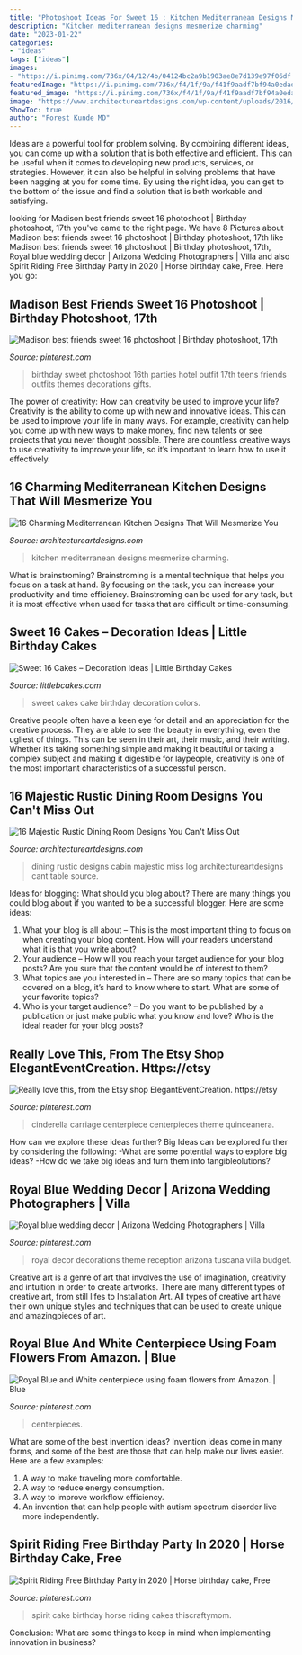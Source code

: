 ```yaml
---
title: "Photoshoot Ideas For Sweet 16 : Kitchen Mediterranean Designs Mesmerize Charming"
description: "Kitchen mediterranean designs mesmerize charming"
date: "2023-01-22"
categories:
- "ideas"
tags: ["ideas"]
images:
- "https://i.pinimg.com/736x/04/12/4b/04124bc2a9b1903ae8e7d139e97f06df.jpg"
featuredImage: "https://i.pinimg.com/736x/f4/1f/9a/f41f9aadf7bf94a0edad9adeabaa21c3.jpg"
featured_image: "https://i.pinimg.com/736x/f4/1f/9a/f41f9aadf7bf94a0edad9adeabaa21c3.jpg"
image: "https://www.architectureartdesigns.com/wp-content/uploads/2016/08/16-Majestic-Rustic-Dining-Room-Designs-You-Cant-Miss-Out-15.jpg"
ShowToc: true
author: "Forest Kunde MD"
---
```



Ideas are a powerful tool for problem solving. By combining different ideas, you can come up with a solution that is both effective and efficient. This can be useful when it comes to developing new products, services, or strategies. However, it can also be helpful in solving problems that have been nagging at you for some time. By using the right idea, you can get to the bottom of the issue and find a solution that is both workable and satisfying.

	

		
looking for Madison best friends sweet 16 photoshoot | Birthday photoshoot, 17th you've came to the right page. We have 8 Pictures about Madison best friends sweet 16 photoshoot | Birthday photoshoot, 17th like Madison best friends sweet 16 photoshoot | Birthday photoshoot, 17th, Royal blue wedding decor | Arizona Wedding Photographers | Villa and also Spirit Riding Free Birthday Party in 2020 | Horse birthday cake, Free. Here you go:
		
    
## Madison Best Friends Sweet 16 Photoshoot | Birthday Photoshoot, 17th

<img loading=lazy src="https://i.pinimg.com/736x/f4/1f/9a/f41f9aadf7bf94a0edad9adeabaa21c3.jpg" onerror="this.onerror=null;this.src='https://tse2.mm.bing.net/th?id=OIP.JZgSk8vNZlnhxQ81Wt7MUgHaLH&amp;pid=15.1';" alt="Madison best friends sweet 16 photoshoot | Birthday photoshoot, 17th">

_Source: pinterest.com_

>birthday sweet photoshoot 16th parties hotel outfit 17th teens friends outfits themes decorations gifts. 

	

The power of creativity: How can creativity be used to improve your life?
Creativity is the ability to come up with new and innovative ideas. This can be used to improve your life in many ways. For example, creativity can help you come up with new ways to make money, find new talents or see projects that you never thought possible. There are countless creative ways to use creativity to improve your life, so it’s important to learn how to use it effectively.

    
## 16 Charming Mediterranean Kitchen Designs That Will Mesmerize You

<img loading=lazy src="https://www.architectureartdesigns.com/wp-content/uploads/2016/07/16-Charming-Mediterranean-Kitchen-Designs-That-Will-Mesmerize-You-14.jpg" onerror="this.onerror=null;this.src='https://tse2.mm.bing.net/th?id=OIP.oWVeZoU6-qEHCUmCDU_OmQHaF7&amp;pid=15.1';" alt="16 Charming Mediterranean Kitchen Designs That Will Mesmerize You">

_Source: architectureartdesigns.com_

>kitchen mediterranean designs mesmerize charming. 

	

What is brainstroming? Brainstroming is a mental technique that helps you focus on a task at hand. By focusing on the task, you can increase your productivity and time efficiency. Brainstroming can be used for any task, but it is most effective when used for tasks that are difficult or time-consuming.

    
## Sweet 16 Cakes – Decoration Ideas | Little Birthday Cakes

<img loading=lazy src="http://www.littlebcakes.com/wp-content/uploads/2014/02/Sweet-16-Cakes-636x1024.jpg" onerror="this.onerror=null;this.src='https://tse3.mm.bing.net/th?id=OIP.jPMr8T2QLjNsIFzuFh8KpwHaL7&amp;pid=15.1';" alt="Sweet 16 Cakes – Decoration Ideas | Little Birthday Cakes">

_Source: littlebcakes.com_

>sweet cakes cake birthday decoration colors. 

	

Creative people often have a keen eye for detail and an appreciation for the creative process. They are able to see the beauty in everything, even the ugliest of things. This can be seen in their art, their music, and their writing. Whether it’s taking something simple and making it beautiful or taking a complex subject and making it digestible for laypeople, creativity is one of the most important characteristics of a successful person.

    
## 16 Majestic Rustic Dining Room Designs You Can&#039;t Miss Out

<img loading=lazy src="https://www.architectureartdesigns.com/wp-content/uploads/2016/08/16-Majestic-Rustic-Dining-Room-Designs-You-Cant-Miss-Out-15.jpg" onerror="this.onerror=null;this.src='https://tse4.mm.bing.net/th?id=OIP.BESVtkgadx893bX2TlZqawHaLH&amp;pid=15.1';" alt="16 Majestic Rustic Dining Room Designs You Can&#039;t Miss Out">

_Source: architectureartdesigns.com_

>dining rustic designs cabin majestic miss log architectureartdesigns cant table source. 

	

Ideas for blogging: What should you blog about?
There are many things you could blog about if you wanted to be a successful blogger. Here are some ideas: 
1) What your blog is all about – This is the most important thing to focus on when creating your blog content. How will your readers understand what it is that you write about? 
2) Your audience – How will you reach your target audience for your blog posts? Are you sure that the content would be of interest to them? 
3) What topics are you interested in – There are so many topics that can be covered on a blog, it’s hard to know where to start. What are some of your favorite topics? 
4) Who is your target audience? – Do you want to be published by a publication or just make public what you know and love? Who is the ideal reader for your blog posts?

    
## Really Love This, From The Etsy Shop ElegantEventCreation. Https://etsy

<img loading=lazy src="https://i.pinimg.com/736x/04/12/4b/04124bc2a9b1903ae8e7d139e97f06df.jpg" onerror="this.onerror=null;this.src='https://tse1.mm.bing.net/th?id=OIP.pCcuAc3uxYQ3qZt5yx61RAHaLj&amp;pid=15.1';" alt="Really love this, from the Etsy shop ElegantEventCreation. https://etsy">

_Source: pinterest.com_

>cinderella carriage centerpiece centerpieces theme quinceanera. 

	

How can we explore these ideas further?
Big Ideas can be explored further by considering the following: 
-What are some potential ways to explore big ideas? 
-How do we take big ideas and turn them into tangibleolutions?

    
## Royal Blue Wedding Decor | Arizona Wedding Photographers | Villa

<img loading=lazy src="https://i.pinimg.com/736x/fe/57/d4/fe57d4a551096343b11a4947306896b9.jpg" onerror="this.onerror=null;this.src='https://tse4.mm.bing.net/th?id=OIP.gVoSCrIisuKS_kYPR1RzvgHaLF&amp;pid=15.1';" alt="Royal blue wedding decor | Arizona Wedding Photographers | Villa">

_Source: pinterest.com_

>royal decor decorations theme reception arizona tuscana villa budget. 

	

Creative art is a genre of art that involves the use of imagination, creativity and intuition in order to create artworks. There are many different types of creative art, from still lifes to Installation Art. All types of creative art have their own unique styles and techniques that can be used to create unique and amazingpieces of art.

    
## Royal Blue And White Centerpiece Using Foam Flowers From Amazon. | Blue

<img loading=lazy src="https://i.pinimg.com/736x/06/b9/de/06b9deeb94fd41e7378b0c4571573e91.jpg" onerror="this.onerror=null;this.src='https://tse1.mm.bing.net/th?id=OIP.gHjdNiYCPO7Xceh4EozRsQHaJ3&amp;pid=15.1';" alt="Royal Blue and White centerpiece using foam flowers from Amazon. | Blue">

_Source: pinterest.com_

>centerpieces. 

	

What are some of the best invention ideas?
Invention ideas come in many forms, and some of the best are those that can help make our lives easier. Here are a few examples: 
1. A way to make traveling more comfortable. 
2. A way to reduce energy consumption. 
3. A way to improve workflow efficiency. 
4. An invention that can help people with autism spectrum disorder live more independently.

    
## Spirit Riding Free Birthday Party In 2020 | Horse Birthday Cake, Free

<img loading=lazy src="https://i.pinimg.com/736x/4a/31/cf/4a31cf41988675fa9d6e1ae695942729.jpg" onerror="this.onerror=null;this.src='https://tse2.mm.bing.net/th?id=OIP.-TcqFUewexZbSp5U1C1jBQHaLJ&amp;pid=15.1';" alt="Spirit Riding Free Birthday Party in 2020 | Horse birthday cake, Free">

_Source: pinterest.com_

>spirit cake birthday horse riding cakes thiscraftymom. 

	

Conclusion: What are some things to keep in mind when implementing innovation in business?
 

